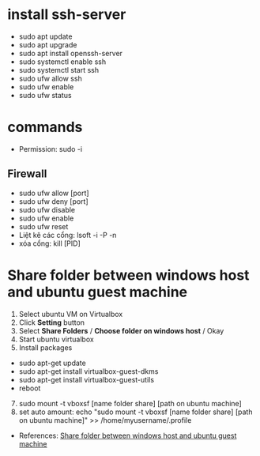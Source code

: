 # install ssh-server
 - sudo apt update
 - sudo apt upgrade
 - sudo apt install openssh-server
 - sudo systemctl enable ssh
 - sudo systemctl start ssh
 - sudo ufw allow ssh
 - sudo ufw enable
 - sudo ufw status
# commands
- Permission: sudo -i
## Firewall
- sudo ufw allow [port]
- sudo ufw deny [port]
- sudo ufw disable
- sudo ufw enable
- sudo ufw reset
- Liệt kê các cổng: lsoft -i -P -n
- xóa cổng: kill [PID]
# Share folder between windows host and ubuntu guest machine
1. Select ubuntu VM on Virtualbox
3. Click **Setting** button
4. Select **Share Folders** / **Choose folder on windows host** / Okay
5. Start ubuntu virtualbox
6. Install packages
- sudo apt-get update
- sudo apt-get install virtualbox-guest-dkms
- sudo apt-get install virtualbox-guest-utils
- reboot
7. sudo mount -t vboxsf [name folder share] [path on ubuntu machine]
8. set auto amount: echo "sudo mount -t vboxsf [name folder share] [path on ubuntu machine]" >> /home/myusername/.profile
- References: [Share folder between windows host and ubuntu guest machine](https://stackoverflow.com/questions/54336626/how-to-create-virtualbox-shared-folder-between-windows-host-and-ubuntu18-04-gues)

